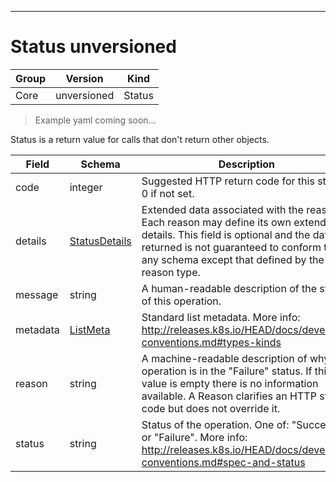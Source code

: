 

-----------
# Status unversioned

Group        | Version     | Kind
------------ | ---------- | -----------
Core | unversioned | Status







> Example yaml coming soon...


Status is a return value for calls that don't return other objects.



Field        | Schema     | Description
------------ | ---------- | -----------
code | integer | Suggested HTTP return code for this status, 0 if not set.
details | [StatusDetails](#statusdetails-unversioned) | Extended data associated with the reason.  Each reason may define its own extended details. This field is optional and the data returned is not guaranteed to conform to any schema except that defined by the reason type.
message | string | A human-readable description of the status of this operation.
metadata | [ListMeta](#listmeta-unversioned) | Standard list metadata. More info: http://releases.k8s.io/HEAD/docs/devel/api-conventions.md#types-kinds
reason | string | A machine-readable description of why this operation is in the "Failure" status. If this value is empty there is no information available. A Reason clarifies an HTTP status code but does not override it.
status | string | Status of the operation. One of: "Success" or "Failure". More info: http://releases.k8s.io/HEAD/docs/devel/api-conventions.md#spec-and-status






